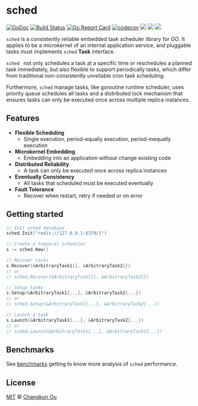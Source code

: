 # sched

[![GoDoc](https://godoc.org/github.com/changkun/sched?status.svg)](https://godoc.org/github.com/changkun/sched) [![Build Status](https://travis-ci.org/changkun/sched.svg?branch=master)](https://travis-ci.org/changkun/sched) [![Go Report Card](https://goreportcard.com/badge/github.com/changkun/sched)](https://goreportcard.com/report/github.com/changkun/sched) [![codecov](https://codecov.io/gh/changkun/sched/branch/master/graph/badge.svg)](https://codecov.io/gh/changkun/sched) ![](https://img.shields.io/github/release/changkun/sched/all.svg)
[![](https://img.shields.io/badge/language-English-blue.svg)](./README.md) [![](https://img.shields.io/badge/language-%E7%AE%80%E4%BD%93%E4%B8%AD%E6%96%87-red.svg)](./README_cn.md) 

`sched` is a consistently reliable embedded task scheduler library for _GO_. It applies to be a microkernel of an internal application service, and pluggable tasks must implements `sched` **Task** interface.

`sched ` not only schedules a task at a specific time or reschedules a planned task immediately, but also flexible to support periodically tasks, which differ from traditional non-consistently unreliable cron task scheduling.

Furthermore, `sched` manage tasks, like goroutine runtime scheduler, uses priority queue schedules all tasks and a distributed lock mechanism that ensures tasks can only be executed once across multiple replica instances.

## Features

- **Flexible Scheduling** 
  - Single execution, period-equally execution, period-inequally execution
- **Microkernel Embedding**
  - Embedding into an application without change existing code
- **Distributed Reliability**
  - A task can only be executed once across replica instances
- **Eventually Consistency**
  - All tasks that scheduled must be executed eventually
- **Fault Tolerance**
  - Recover when restart, retry if needed or on error

## Getting started

```go
// Init sched database
sched.Init("redis://127.0.0.1:6379/1")

// Create a temporal scheduler
s := sched.New()

// Recover tasks
s.Recover(&ArbitraryTask1{}, &ArbitraryTask2{})
// or 
// sched.Recover(&ArbitraryTask1{}, &ArbitraryTask2{})

// Setup tasks
s.Setup(&ArbitraryTask1{...}, &ArbitraryTask2{...})
// or 
// sched.Setup(&ArbitraryTask1{...}, &ArbitraryTask2{...})

// Launch a task
s.Launch(&ArbitraryTask1{...}, &ArbitraryTask2{...})
// or 
// sched.Launch(&ArbitraryTask1{...}, &ArbitraryTask2{...})
```

## Benchmarks

See [benchmarks](./benchmarks/bench.md) getting to know more analysis of `sched` performance.

## License

[MIT](./LICENSE) &copy; [Changkun Ou](https://changkun.de)